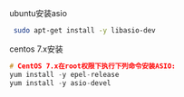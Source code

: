ubuntu安装asio

```sh
 sudo apt-get install -y libasio-dev
```



centos 7.x安装

```C++
# CentOS 7.x在root权限下执行下列命令安装ASIO:
yum install -y epel-release
yum install -y asio-devel
```

